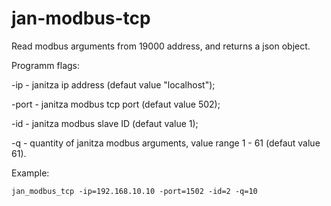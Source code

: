# jan-modbus-tcp


Read modbus arguments from 19000 address, and returns a json object.

Programm flags:

-ip - janitza ip address (defaut value "localhost");

-port - janitza modbus tcp port (defaut value 502);

-id - janitza modbus slave ID (defaut value 1);

-q - quantity of janitza modbus arguments, value range 1 - 61 (defaut value 61).

Example:

`jan_modbus_tcp -ip=192.168.10.10 -port=1502 -id=2 -q=10`
